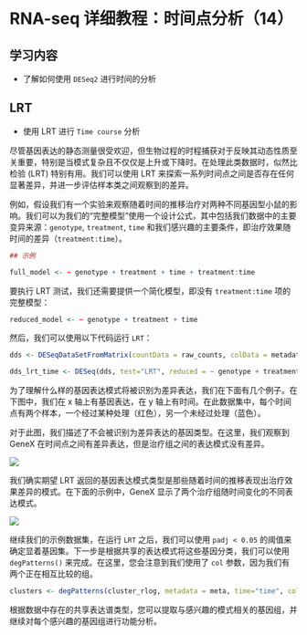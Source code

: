 # RNA-seq 详细教程：时间点分析（14）



## 学习内容

- 了解如何使用 `DESeq2` 进行时间的分析



## LRT

- 使用 LRT 进行 `Time course` 分析

尽管基因表达的静态测量很受欢迎，但生物过程的时程捕获对于反映其动态性质至关重要，特别是当模式复杂且不仅仅是上升或下降时。在处理此类数据时，似然比检验 (LRT) 特别有用。我们可以使用 LRT 来探索一系列时间点之间是否存在任何显著差异，并进一步评估样本类之间观察到的差异。

例如，假设我们有一个实验来观察随着时间的推移治疗对两种不同基因型小鼠的影响。我们可以为我们的“完整模型”使用一个设计公式，其中包括我们数据中的主要变异来源：`genotype`, `treatment`, `time` 和我们感兴趣的主要条件，即治疗效果随时间的差异（`treatment:time`）。

```R
## 示例

full_model <- ~ genotype + treatment + time + treatment:time
```

要执行 LRT 测试，我们还需要提供一个简化模型，即没有 `treatment:time` 项的完整模型：

```R
reduced_model <- ~ genotype + treatment + time
```

然后，我们可以使用以下代码运行 `LRT`：

```R
dds <- DESeqDataSetFromMatrix(countData = raw_counts, colData = metadata, design = ~ genotype + treatment + time + treatment:time)

dds_lrt_time <- DESeq(dds, test="LRT", reduced = ~ genotype + treatment + time)
```

为了理解什么样的基因表达模式将被识别为差异表达，我们在下面有几个例子。在下图中，我们在 x 轴上有基因表达，在 y 轴上有时间。在此数据集中，每个时间点有两个样本，一个经过某种处理（红色），另一个未经过处理（蓝色）。

对于此图，我们描述了不会被识别为差异表达的基因类型。在这里，我们观察到 GeneX 在时间点之间有差异表达，但是治疗组之间的表达模式没有差异。

![](https://swindler-typora.oss-cn-chengdu.aliyuncs.com/typora_imgs/image-20221211171902072.png)



我们确实期望 LRT 返回的基因表达模式类型是那些随着时间的推移表现出治疗效果差异的模式。在下面的示例中，GeneX 显示了两个治疗组随时间变化的不同表达模式。

![](https://swindler-typora.oss-cn-chengdu.aliyuncs.com/typora_imgs/image-20221211171921382.png)



继续我们的示例数据集，在运行 `LRT` 之后，我们可以使用 `padj < 0.05` 的阈值来确定显着基因集。下一步是根据共享的表达模式将这些基因分类，我们可以使用 `degPatterns()` 来完成。在这里，您会注意到我们使用了 `col` 参数，因为我们有两个正在相互比较的组。

```R
clusters <- degPatterns(cluster_rlog, metadata = meta, time="time", col="treatment")
```

根据数据中存在的共享表达谱类型，您可以提取与感兴趣的模式相关的基因组，并继续对每个感兴趣的基因组进行功能分析。
